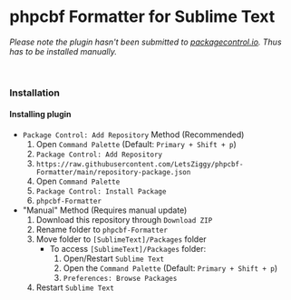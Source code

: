 # phpcbf Formatter for Sublime Text

*Please note the plugin hasn't been submitted to [packagecontrol.io](https://packagecontrol.io/). Thus has to be installed manually.*

<br>

### Installation

#### Installing plugin

- `Package Control: Add Repository` Method (Recommended)
    1. Open `Command Palette` (Default: `Primary + Shift + p`)
    2. `Package Control: Add Repository`
    3. `https://raw.githubusercontent.com/LetsZiggy/phpcbf-Formatter/main/repository-package.json`
    4. Open `Command Palette`
    5. `Package Control: Install Package`
    6. `phpcbf-Formatter`
- "Manual" Method (Requires manual update)
    1. Download this repository through `Download ZIP`
    2. Rename folder to `phpcbf-Formatter`
    3. Move folder to `[SublimeText]/Packages` folder
        - To access `[SublimeText]/Packages` folder:
            1. Open/Restart `Sublime Text`
            2. Open the `Command Palette` (Default: `Primary + Shift + p`)
            3. `Preferences: Browse Packages`
    4. Restart `Sublime Text`
